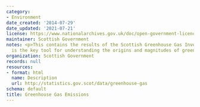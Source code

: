 ```yaml
---
category:
- Environment
date_created: '2014-07-29'
date_updated: '2021-07-21'
license: https://www.nationalarchives.gov.uk/doc/open-government-licence/version/3/
maintainer: Scottish Government
notes: <p>This contains the results of the Scottish Greenhouse Gas Inventory, which
  is the key tool for understanding the origins and magnitudes of greenhouse emissions</p>
organization: Scottish Government
records: null
resources:
- format: html
  name: Description
  url: http://statistics.gov.scot/data/greenhouse-gas
schema: default
title: Greenhouse Gas Emissions
---
```

